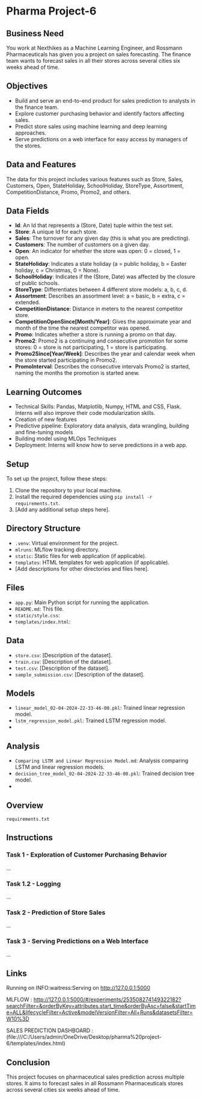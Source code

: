 # Pharma Project-6

## Business Need

You work at Nexthikes as a Machine Learning Engineer, and Rossmann Pharmaceuticals has given you a project on sales forecasting. The finance team wants to forecast sales in all their stores across several cities six weeks ahead of time.

## Objectives

- Build and serve an end-to-end product for sales prediction to analysts in the finance team.
- Explore customer purchasing behavior and identify factors affecting sales.
- Predict store sales using machine learning and deep learning approaches.
- Serve predictions on a web interface for easy access by managers of the stores.

## Data and Features

The data for this project includes various features such as Store, Sales, Customers, Open, StateHoliday, SchoolHoliday, StoreType, Assortment, CompetitionDistance, Promo, Promo2, and others.

## Data Fields

- **Id**: An Id that represents a (Store, Date) tuple within the test set.
- **Store**: A unique Id for each store.
- **Sales**: The turnover for any given day (this is what you are predicting).
- **Customers**: The number of customers on a given day.
- **Open**: An indicator for whether the store was open: 0 = closed, 1 = open.
- **StateHoliday**: Indicates a state holiday (a = public holiday, b = Easter holiday, c = Christmas, 0 = None).
- **SchoolHoliday**: Indicates if the (Store, Date) was affected by the closure of public schools.
- **StoreType**: Differentiates between 4 different store models: a, b, c, d.
- **Assortment**: Describes an assortment level: a = basic, b = extra, c = extended.
- **CompetitionDistance**: Distance in meters to the nearest competitor store.
- **CompetitionOpenSince[Month/Year]**: Gives the approximate year and month of the time the nearest competitor was opened.
- **Promo**: Indicates whether a store is running a promo on that day.
- **Promo2**: Promo2 is a continuing and consecutive promotion for some stores: 0 = store is not participating, 1 = store is participating.
- **Promo2Since[Year/Week]**: Describes the year and calendar week when the store started participating in Promo2.
- **PromoInterval**: Describes the consecutive intervals Promo2 is started, naming the months the promotion is started anew.

## Learning Outcomes

- Technical Skills: Pandas, Matplotlib, Numpy, HTML and CSS, Flask. Interns will also improve their code modularization skills.
- Creation of new features
- Predictive pipeline: Exploratory data analysis, data wrangling, building and fine-tuning models
- Building model using MLOps Techniques
- Deployment: Interns will know how to serve predictions in a web app.

## Setup
To set up the project, follow these steps:
1. Clone the repository to your local machine.
2. Install the required dependencies using `pip install -r requirements.txt`.
3. [Add any additional setup steps here].

## Directory Structure
- `.venv`: Virtual environment for the project.
- `mlruns`: MLflow tracking directory.
- `static`: Static files for web application (if applicable).
- `templates`: HTML templates for web application (if applicable).
- [Add descriptions for other directories and files here].

## Files
- `app.py`: Main Python script for running the application.
- `README.md`: This file.
- `static/style.css`:
- `templates/index.html`:

## Data
- `store.csv`: [Description of the dataset].
- `train.csv`: [Description of the dataset].
- `test.csv`: [Description of the dataset].
- `sample_submission.csv`: [Description of the dataset].

## Models
- `linear_model_02-04-2024-22-33-46-00.pkl`: Trained linear regression model.
- `lstm_regression_model.pkl`: Trained LSTM regression model.
-  


## Analysis
- `Comparing LSTM and Linear Regression Model.md`: Analysis comparing LSTM and linear regression models.
- `decision_tree_model_02-04-2024-22-33-46-00.pkl`: Trained decision tree model.
- 


## Overview
`requirements.txt`

## Instructions

### Task 1 - Exploration of Customer Purchasing Behavior
...
### Task 1.2 - Logging
...
### Task 2 - Prediction of Store Sales
...
### Task 3 - Serving Predictions on a Web Interface
...

## Links 

Running on INFO:waitress:Serving on http://127.0.0.1:5000

MLFLOW : http://127.0.0.1:5000/#/experiments/253508274149322182?searchFilter=&orderByKey=attributes.start_time&orderByAsc=false&startTime=ALL&lifecycleFilter=Active&modelVersionFilter=All+Runs&datasetsFilter=W10%3D

SALES PREDICTION DASHBOARD : (file:///C:/Users/admin/OneDrive/Desktop/pharma%20project-6/templates/index.html)

## Conclusion
This project focuses on pharmaceutical sales prediction across multiple stores. It aims to forecast sales in all Rossmann Pharmaceuticals stores across several cities six weeks ahead of time.